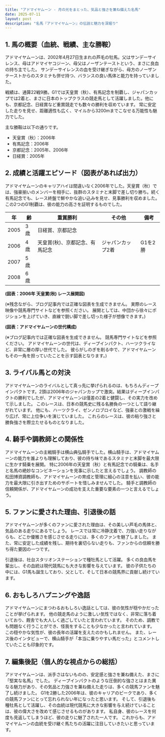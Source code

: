 ```yaml
---
title: "アドマイヤムーン - 月の光をまとった、気品と強さを兼ね備えた名馬"
date: 2025-07-11
layout: post
description: "名馬『アドマイヤムーン』の伝説と魅力を深堀り"
---
```


## 1. 馬の概要（血統、戦績、主な勝鞍）

アドマイヤムーンは、2002年4月27日生まれの芦毛の牡馬。父はサンデーサイレンス、母はアドマイヤコジーン、母父はノーザンテーストという、まさに良血の持ち主でした。  サンデーサイレンスの血を受け継ぎながら、母方のノーザンテーストからのスタミナも併せ持つ、バランスの良い馬体と能力を持っていました。

戦績は、通算22戦9勝。G1では天皇賞（秋）、有馬記念を制覇し、ジャパンカップでは2着と、まさに日本のトップクラスの競走馬として活躍しました。他にも、京都記念、日経賞など重賞競走でも数々の勝利を収めています。  常に安定した走りを見せ、距離適性も広く、マイルから3200mまでこなせる万能性も魅力でした。

主な勝鞍は以下の通りです。

* 天皇賞（秋）：2006年
* 有馬記念：2006年
* 京都記念：2005年、2006年
* 日経賞：2005年


## 2. 成績と活躍エピソード（図表があれば出力）

アドマイヤムーンのキャリアハイは間違いなく2006年でした。天皇賞（秋）では、強豪揃いのメンバーを相手に、抜群のスタミナと末脚で差し切り勝ち。続く有馬記念でも、レース終盤で鮮やかな追い込みを見せ、見事勝利を収めました。この2つのG1制覇は、彼の能力の高さを証明するものでした。

| 年 | 齢 | 重賞勝利 | その他 | 備考 |
|---|---|---|---|---|
| 2005 | 3歳 | 日経賞、京都記念 |  |  |
| 2006 | 4歳 | 天皇賞(秋)、京都記念、有馬記念 | ジャパンカップ2着 | G1を2勝 |
| 2007 | 5歳 |  |  |  |
| 2008 | 6歳 |  |  |  |


**(図表：2006年 天皇賞(秋) レース展開図)**  

(※残念ながら、ブログ記事内では正確な図表を生成できません。  実際のレース映像や競馬専門サイトなどを参照ください。  展開としては、中団から徐々にポジションを上げていき、直線で鋭い脚で差し切った様子が想像できます。)


**(図表：アドマイヤムーンの世代構成)**

(※ブログ記事内では正確な図表を生成できません。  競馬専門サイトなどを参照ください。  アドマイヤムーンの世代は、ディープインパクト、ハーツクライなど、非常に層の厚い世代でした。  彼らがしのぎを削る中で、アドマイヤムーンもその一角を担っていたことを示す図表となります。)


## 3. ライバル馬との対決

アドマイヤムーンのライバルとして真っ先に挙げられるのは、もちろんディープインパクトです。2頭は2006年のジャパンカップで激突。結果はディープインパクトの勝利でしたが、アドマイヤムーンは僅差の2着と健闘し、その実力を改めて示しました。  このレースは、日本の競馬史に残る名勝負の一つとして語り継がれています。  他にも、ハーツクライ、ゼンノロブロイなど、強豪との激戦を繰り広げ、常に上位争いを演じていました。  これらのレースは、彼の粘り強さと勝負強さを際立たせるものとなりました。


## 4. 騎手や調教師との関係性

アドマイヤムーンの主戦騎手は横山典弘騎手でした。横山騎手は、アドマイヤムーンの能力を誰よりも理解しており、彼の持ち味であるスタミナと末脚を最大限に生かす騎乗を展開。  特に2006年の天皇賞（秋）と有馬記念での騎乗は、名手と名馬の絶妙なコンビネーションを見事に示したと言えるでしょう。  調教師の松田博資調教師も、アドマイヤムーンの育成と管理に細心の注意を払い、彼の能力を最大限に引き出すためのサポートを惜しみませんでした。  騎手と調教師の信頼関係が、アドマイヤムーンの成功を支えた重要な要素の一つと言えるでしょう。


## 5. ファンに愛された理由、引退後の話

アドマイヤムーンが多くのファンに愛された理由は、その美しい芦毛の馬体と、気品のある走りにあるでしょう。  レースでは常に冷静沈着で、力強い走りながらも、どこか優雅さを感じさせる走りには、多くのファンを魅了しました。  また、常に安定した成績を残し、期待を裏切らない走りも、ファンからの信頼を勝ち得た要因の一つです。

引退後は、社台スタリオンステーションで種牡馬として活躍。  多くの良血馬を輩出し、その血統は現代競馬にも大きな影響を与えています。  彼の子供たちの中には、G1馬も誕生しており、父として、そして日本の競馬界に貢献し続けています。


## 6. おもしろハプニングや逸話

アドマイヤムーンにまつわるおもしろい逸話としては、彼の気性が穏やかだったことが挙げられます。  他の競走馬のように激しい気性ではなく、非常に落ち着いており、厩舎でも大人しく過ごしていたと言われています。  そのため、調教でも問題なく行うことができ、怪我をすることも少なかったと言われています。  この穏やかな気性が、彼の長年の活躍を支えたのかもしれません。  また、レース後のインタビューで、横山騎手が「本当に乗りやすい馬だった」とコメントしていたことも印象的です。


## 7. 編集後記（個人的な視点からの総括）

アドマイヤムーンは、派手さはないものの、安定感と強さを兼ね備えた、まさに「堅実な名馬」でした。  ディープインパクトのような圧倒的な強さとはまた異なる魅力があり、その気品と力強さを兼ね備えた走りは、多くの競馬ファンを魅了し続けました。  G1を2勝した2006年は、彼のキャリアのピークであり、多くの競馬ファンにとって忘れられない年になったと思います。  そして、引退後も種牡馬として活躍し、その血統は現代競馬に大きな影響を与え続けていることは、彼の偉大さを改めて感じさせるものがあります。  私自身、彼のレースを何度も見返してしまうほど、彼の走りに魅了された一人です。  これからも、アドマイヤムーンの血統を受け継ぐ馬たちの活躍に注目していきたいと思っています。

